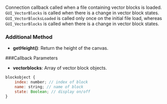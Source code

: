 Connection callback called when a file containing vector blocks is loaded. `GUI_VectorBlocks` is called when there is a change in vector block states. `GUI_VectorBlocksLoaded` is called only once on the initial file load, whereas `GUI_VectorBlocks` is called when there is a change in vector block states.

### Additional Method

- **getHeight()**: Return the height of the canvas.

###Callback Parameters

- **vectorblocks**: Array of vector block objects.

```javascript
blockobject {
    index: number; // index of block
    name: string; // name of block
    state: Boolean; // display on/off
}
```
